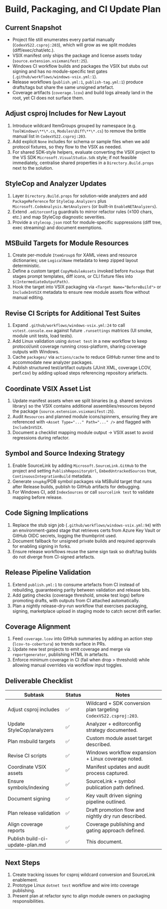 # Build, Packaging, and CI Update Plan

## Current Snapshot
- Project file still enumerates every partial manually (`CodexVS22.csproj:203`), which will grow as we split modules (diff/exec/chat/etc.).
- VSIX manifest only ships the package and license assets today (`source.extension.vsixmanifest:25`).
- Windows CI workflow builds and packages the VSIX but stubs out signing and has no module-specific test gates (`.github/workflows/windows-vsix.yml:1`).
- Release workflows (`publish.yml:1`, `publish-tag.yml:1`) produce drafts/tags but share the same unsigned artefact.
- Coverage artifacts (`coverage.lcov`) and build logs already land in the root, yet CI does not surface them.

## Adjust csproj Includes for New Layout
1. Introduce wildcard ItemGroups grouped by namespace (e.g. `ToolWindows\**\*.cs`, `Modules\Diff\**\*.cs`) to remove the brittle manual list in `CodexVS22.csproj:203`.
2. Add explicit `None` includes for schema or sample files when we add protocol fixtures, so they flow to the VSIX as needed.
3. For shared SDK-style helpers, evaluate converting the VSIX project to the VS SDK `Microsoft.VisualStudio.Sdk` style; if not feasible immediately, centralise shared properties in a `Directory.Build.props` next to the solution.

## StyleCop and Analyzer Updates
1. Layer `Directory.Build.props` for solution-wide analyzers and add `PackageReference` for `StyleCop.Analyzers` plus `Microsoft.CodeAnalysis.NetAnalyzers` (or built-in `EnableNETAnalyzers`).
2. Extend `.editorconfig` guardrails to mirror refactor rules (≤100 chars, etc.) and map StyleCop diagnostic severities.
3. Provide a `stylecop.json` root for module-specific suppressions (diff tree, exec streaming) and document exemptions.

## MSBuild Targets for Module Resources
1. Create per-module `ItemGroup`s for XAML views and resource dictionaries; use `LogicalName` metadata to keep zipped layout deterministic.
2. Define a custom target `CopyModuleAssets` invoked before `Package` that stages prompt templates, diff icons, or CLI fixture files into `$(IntermediateOutputPath)`.
3. Hook the target into VSIX packaging via `<Target Name="BeforeBuild">` or `IncludeInVSIX` metadata to ensure new module assets flow without manual editing.

## Revise CI Scripts for Additional Test Suites
1. Expand `.github/workflows/windows-vsix.yml:24` to call `vstest.console.exe` against future `.runsettings` matrices (UI smoke, module unit tests, load tests).
2. Add Linux validation using `dotnet test` in a new workflow to keep protocol/unit coverage running cross-platform, sharing coverage outputs with Windows.
3. Cache `packages/` via `actions/cache` to reduce GitHub runner time and to accommodate new analyzer packages.
4. Publish structured test/artifact outputs (JUnit XML, coverage LCOV, perf.csv) by adding upload steps referencing repository artefacts.

## Coordinate VSIX Asset List
1. Update manifest assets when we split binaries (e.g. shared services library) so the VSIX contains additional assemblies/resources beyond the package (`source.extension.vsixmanifest:25`).
2. Audit `Resources` and planned module icons/spinners, ensuring they are referenced with `<Asset Type="..." Path="..." />` and flagged with `IncludeInVSIX`.
3. Document a checklist mapping module output → VSIX asset to avoid regressions during refactor.

## Symbol and Source Indexing Strategy
1. Enable SourceLink by adding `Microsoft.SourceLink.GitHub` to the project and setting `PublishRepositoryUrl`, `EmbedUntrackedSources` true, `ContinuousIntegrationBuild` metadata.
2. Generate `snupkg`/PDB symbol packages via MSBuild target that runs after Release builds, publish to GitHub artifacts for debugging.
3. For Windows CI, add `IndexSources` or call `sourcelink test` to validate mapping before release.

## Code Signing Implications
1. Replace the stub sign job (`.github/workflows/windows-vsix.yml:94`) with an environment-gated stage that retrieves certs from Azure Key Vault or GitHub OIDC secrets, logging the thumbprint used.
2. Document fallback for unsigned private builds and required approvals for enabling signing in forks.
3. Ensure release workflows reuse the same sign task so draft/tag builds do not diverge from CI-signed artefacts.

## Release Pipeline Validation
1. Extend `publish.yml:1` to consume artefacts from CI instead of rebuilding, guaranteeing parity between validation and release bits.
2. Add gating checks (coverage threshold, smoke test logs) before promoting drafts, with outputs from CI attached automatically.
3. Plan a nightly release-dry-run workflow that exercises packaging, signing, marketplace upload in staging mode to catch secret drift earlier.

## Coverage Alignment
1. Feed `coverage.lcov` into GitHub summaries by adding an action step (`lcov-to-cobertura`) so trends surface in PRs.
2. Update new test projects to emit coverage and merge via `reportgenerator`, publishing HTML in artefacts.
3. Enforce minimum coverage in CI (fail when drop > threshold) while allowing manual overrides via workflow input toggles.

## Deliverable Checklist
| Subtask | Status | Notes |
| --- | --- | --- |
| Adjust csproj includes | ✅ | Wildcard + SDK conversion plan targeting `CodexVS22.csproj:203`. |
| Update StyleCop/analyzers | ✅ | Analyzer + editorconfig strategy documented. |
| Plan msbuild targets | ✅ | Custom module asset target described. |
| Revise CI scripts | ✅ | Windows workflow expansion + Linux coverage noted. |
| Coordinate VSIX assets | ✅ | Manifest updates and audit process captured. |
| Ensure symbols/indexing | ✅ | SourceLink + symbol publication path defined. |
| Document signing | ✅ | Key vault driven signing pipeline outlined. |
| Plan release validation | ✅ | Draft promotion flow and nightly dry run described. |
| Align coverage reports | ✅ | Coverage publishing and gating approach defined. |
| Publish build-ci-update-plan.md | ✅ | This document. |

## Next Steps
1. Create tracking issues for csproj wildcard conversion and SourceLink enablement.
2. Prototype Linux `dotnet test` workflow and wire into coverage publishing.
3. Present plan at refactor sync to align module owners on packaging responsibilities.
